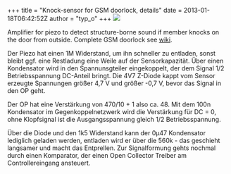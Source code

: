 +++
title = "Knock-sensor for GSM doorlock, details"
date = 2013-01-18T06:42:52Z
author = "typ_o"
+++
![](https://flipdot.org/blog/uploads/amp_kl.jpg)  
  
Amplifier for piezo to detect structure-borne sound if member knocks on
the door from outside. Complete GSM doorlock see
[wiki](http://flipdot.org/wiki/index.php?title=Zugangssystem).  
  
Der Piezo hat einen 1M Widerstand, um ihn schneller zu entladen, sonst
bleibt ggf. eine Restladung eine Weile auf der Sensorkapazität. Über
einen Kondensator wird in den Spannunsgteiler eingekoppelt, der dem
Signal 1/2 Betriebsspannung DC-Anteil bringt. Die 4V7 Z-Diode kappt vom
Sensor erzeugte Spannungen größer 4,7 V und größer -0,7 V, bevor das
Signal in den OP geht.  
  
Der OP hat eine Verstärkung von 470/10 + 1 also ca. 48. Mit dem 100n
Kondensator im Gegenkoppelnetzwerk wird die Verstärkung für DC = 0, ohne
Klopfsignal ist die Ausgangsspannung gleich 1/2 Betriebsspannung.  
  
Über die Diode und den 1k5 Widerstand kann der 0µ47 Kondensator
lediglich geladen werden, entladen wird er über die 560k - das geschieht
langsamer und macht das Entprellen. Zur Signalformung gehts nochmal
durch einen Komparator, der einen Open Collector Treiber am
Controllereingang ansteuert.
